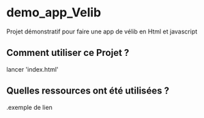 # demo_app_Velib

Projet démonstratif pour faire une app de vélib en Html et javascript

##  Comment utiliser ce Projet ?
lancer 'index.html'

## Quelles ressources ont été utilisées ?

.exemple de lien 
